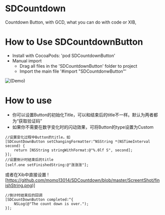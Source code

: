 # SDCountdown
Countdown Button, with GCD, what you can do with code or XIB,

# How to Use SDCountdownButton
* Install with CocoaPods: 'pod SDCountdownButton'
* Manual import
   * Drag all files in the 'SDCountdownButton' folder to project
   * Import the main file '#import "SDCountdonwButton"'

![(Demo)](https://github.com/momo13014/SDCountdown/blob/master/ScreentShot/demo.gif)
# How to use

 * 你可以设置Button的初始化Title，可以和结束后的title不一样。默认为两者都为“获取验证码”
 * 如果你不需要在数字变化时的闪动效果，可将Button的type设置为Custom
```
//设置变化过程中Button的title，如
[SDCountDownButton setChangingFormatter:^NSString *(NSTimeInterval second) {
    return [NSString stringWithFormat:@"%.0lf S", second];
}];
//设置倒计时结束后的title
[self.one setFinishedString:@"涨涨涨"];
```
或者在Xib中直接设置
![https://github.com/momo13014/SDCountdown/blob/master/ScreentShot/finishString.png)]

````
//倒计时结束后的回调
[SDCountDownButton completed:^{
    NSLog(@"The count down is over.");
}];
````

